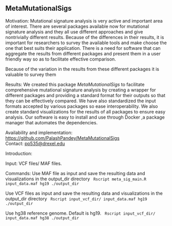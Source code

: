 ## MetaMutationalSigs

Motivation:
Mutational signature analysis is very active and important area of interest. There are several packages available now for mutational signature analysis and they all use different approaches and give nontrivially different results. Because of the differences in their results, it is important for researchers to survey the available tools and make choose the one that best suits their application. There is a need for software that can aggregate the results from different packages and present them in a user friendly way so as to facilitate effective comparison. 

Because of the variation in the results from these different packages it is valuable to survey them 

Results: 
We created this package *MetaMutationalSigs* to facilitate comprehensive mutational signature analysis by creating a wrapper for different packages and providing a standard format for their outputs so that they can be effectively compared. We have also standardized the input formats accepted by various packages so ease interoperability. We also create standard visualizations for the results of all packages to ensure easy analysis. Our software is easy to install and use through Docker ,a package manager that automates the dependencies. 



Availability and implementation: https://github.com/PalashPandey/MetaMutationalSigs  
Contact: pp535@drexel.edu



Introduction: 


Input: 
VCF files/ MAF files. 

Commands:
Use MAF file as input and save the resulting data and visualizations in the output_dir directory    `` Rscript meta_sig_main.R input_data.maf hg19 ./output_dir`` 

Use VCF files as input and save the resulting data and visualizations in the output_dir directory    `` Rscript input_vcf_dir/ input_data.maf hg19 ./output_dir`` 

Use hg38 reference genome. Default is hg19. `` Rscript input_vcf_dir/ input_data.maf hg38 ./output_dir`` 
